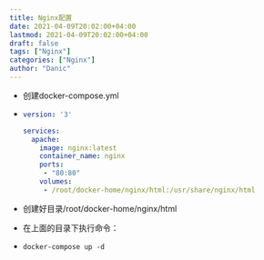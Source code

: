 ```yaml
---
title: Nginx配置
date: 2021-04-09T20:02:00+04:00
lastmod: 2021-04-09T20:02:00+04:00
draft: false
tags: ["Nginx"]
categories: ["Nginx"]
author: "Danic"
---
```


- 创建docker-compose.yml

- ```yaml
  version: '3'
  
  services:
    apache:
      image: nginx:latest
      container_name: nginx
      ports:
       - "80:80"
      volumes:
       - /root/docker-home/nginx/html:/usr/share/nginx/html
  
  ```

- 创建好目录/root/docker-home/nginx/html

- 在上面的目录下执行命令：

- ```shell
  docker-compose up -d
  ```

  

